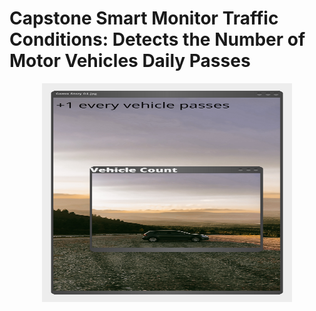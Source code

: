 # Capstone Smart Monitor Traffic Conditions: Detects the Number of Motor Vehicles Daily Passes
<p align="center">
  <img width="400" height="350" src="https://github.com/snungga/Capstone/blob/master/Png/backgrounf.png">
</p>
